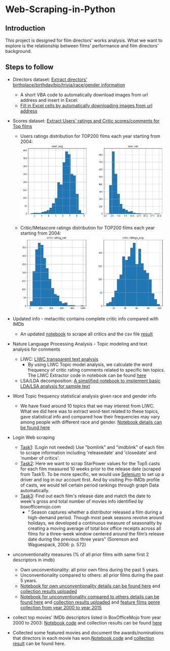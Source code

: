 # Web-Scraping-in-Python
## Introduction
This project is designed for film directors' works analysis. What we want to explore is the relationship between films' performance and film directors' background.

## Steps to follow
- Directors dataset: [Extract directors' birthplace/birthday/bio/trivia/race/gender information](https://github.com/MengyaoHuang/Web-Scraping-in-Python/blob/master/web%20scrapping.ipynb)
  - A short VBA code to automatically download images from url address and insert in Excel:
  - [Fill in Excel cells by automatically downloading images from url address](https://github.com/MengyaoHuang/Web-Scraping-in-Python/blob/master/VB%20fill%20in%20images%20through%20downloads.txt)

- Scores dataset: [Extract Users' ratings and Critic scores/comments for Top films](https://github.com/MengyaoHuang/Web-Scraping-in-Python/blob/master/score_scraping.ipynb)
  - Users ratings distribution for TOP200 films each year starting from 2004:
  ![](https://github.com/MengyaoHuang/Web-Scraping-in-Python/blob/master/Users.PNG)
  
  - Critic/Metascore ratings distribution for TOP200 films each year starting from 2004:
  ![](https://github.com/MengyaoHuang/Web-Scraping-in-Python/blob/master/Critics.PNG)
- Updated info - metacritic contains complete critic info compared with IMDb
  - An updated [notebook](https://github.com/MengyaoHuang/Web-Scraping-in-Python/blob/master/score_scraping_updated.ipynb) to scrape all critics and the csv file [result](https://github.com/MengyaoHuang/Web-Scraping-in-Python/blob/master/scraping.csv)
  
 - Nature Language Processing Analysis - Topic modeling and text analysis for comments
    - LIWC: [LIWC transparent text analysis](https://www.cs.cmu.edu/~ylataus/files/TausczikPennebaker2010.pdf)
      - By using LIWC Topic model analysis, we calculate the word frequency of critic rating comments related to specific ten topics. The LIWC Extractor code in notebook can be found [here](https://github.com/MengyaoHuang/Web-Scraping-in-Python/blob/master/LIWC%20implementation.ipynb)
    - LSA/LDA decomposition: [A simplified notebook to implement basic LDA/LSA analysis for sample text](https://github.com/MengyaoHuang/Web-Scraping-in-Python/blob/master/Topic%20model%20analysis.ipynb)
- Word Topic frequency statistical analysis given race and gender info
  - We have fixed around 10 topics that we may interest from LIWC. What we did here was to extract word-text related to these topics, gave statistical info and compared how their frequencies may vary among people with different race and gender. [Notebook details can be found here](https://github.com/MengyaoHuang/Web-Scraping-in-Python/blob/master/Word%20Topic%20frequency%20analysis.ipynb)

- Login Web scraping
  - [Task1](https://github.com/MengyaoHuang/Web-Scraping-in-Python/blob/master/Log%20in%20Task/Data_scraping_log_in_related_task_Section1_.ipynb): (Login not needed) Use "bomlink" and "imdblink" of each film to scrape information including 'releasedate' and 'closedate' and 'number of critics'. 
  - [Task2](https://github.com/MengyaoHuang/Web-Scraping-in-Python/blob/master/Log%20in%20Task/star_power_actor.ipynb): Here we want to scrap StarPower values for the Top5 casts for each film measured 10 weeks prior to the release date (scraped from Task1). To be more specific, we would use [Selenium](https://www.seleniumhq.org/) to set up a driver and log in our account first. And by visiting Pro-IMDb profile of casts, we would tell certain period rankings through graph Data automatically.
  - [Task3](https://github.com/MengyaoHuang/Web-Scraping-in-Python/blob/master/Log%20in%20Task/seasonality_score_scraping_boxOffice.ipynb): Find out each film's release date and match the date to week's gross and total number of movies info identified by boxofficemojo.com
    - " Season captures whether a distributor released a film during a high-demand period. Though most peak seasons revolve around holidays, we developed a continuous measure of seasonality by creating a moving average of total box office receipts across all films for a three-week window centered around the film’s release date during the previous three years" (Sorenson and Waguespack, 2006: p. 572)

- unconventionality measures (% of all prior films with same first 2 descriptors in imdb)
  - Own unconventionality: all prior own films during the past 5 years.
  - Unconventionality compared to others: all prior films during the past 5 years.
  - [Notebook for own unconventionality details can be found here](https://github.com/MengyaoHuang/Web-Scraping-in-Python/blob/master/Unconventional.ipynb) and [collection results uploaded](https://github.com/MengyaoHuang/Web-Scraping-in-Python/blob/master/own%20unconventionality.csv)
  - [Notebook for unconventionality compared to others details can be found here](https://github.com/MengyaoHuang/Web-Scraping-in-Python/blob/master/Others_unconventionality_collection.ipynb) and [collection results uploaded](https://github.com/MengyaoHuang/Web-Scraping-in-Python/blob/master/result.csv) and [feature films genre collection from year 2000 to year 2015](https://github.com/MengyaoHuang/Web-Scraping-in-Python/blob/master/feature%20films%20genre%20from%202000%20to%202015.zip)
- collect top movies' IMDb descriptors listed in BoxOfficeMojo from year 2000 to 2003: [Notebook code](https://github.com/MengyaoHuang/Web-Scraping-in-Python/blob/master/Genre_descriptors_for_movies_from_2000_2003_Box_Office_Mojo.ipynb) and collection results can be found [here](https://github.com/MengyaoHuang/Web-Scraping-in-Python/tree/master/Year%202000-2003%20top%20movies%20descriptors%20set)
- Collected some featured movies and document the awards/nominations that directors in each movie has won.[Notebook code](https://github.com/MengyaoHuang/Web-Scraping-in-Python/blob/master/Awards_collection.ipynb) and [collection result](https://github.com/MengyaoHuang/Web-Scraping-in-Python/blob/master/Test_Award_Director_result.csv) can be found here.

